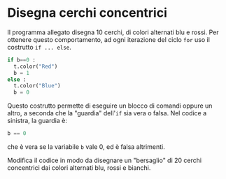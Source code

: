# Disegna cerchi concentrici

Il programma allegato disegna 10 cerchi, di colori alternati blu e rossi. Per ottenere questo comportamento, ad ogni iterazione del ciclo `for` uso il costrutto `if ... else`.

```python
if b==0 :
  t.color("Red") 
  b = 1
else :
  t.color("Blue")
  b = 0
```

Questo costrutto permette di eseguire un blocco di comandi oppure un altro, a seconda che la "guardia" dell'`if` sia vera o falsa. Nel codice a sinistra, la guardia è:

```python
b == 0
```

che è vera se la variabile `b` vale 0, ed è falsa altrimenti.

Modifica il codice in modo da disegnare un "bersaglio" di 20 cerchi concentrici dai colori alternati blu, rossi e bianchi.
